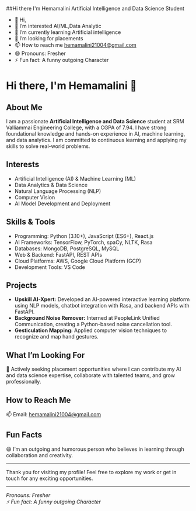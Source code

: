 ##Hi there I'm Hemamalini
Artificial Intelligence and Data Science Student
- 👋 Hi,
- 👀 I’m interested AI/ML,Data Analytic
- 🌱 I’m currently learning Artificial intelligence
- 💞️ I’m looking for placements 
- 📫 How to reach me hemamalini21004@gmail.com
- 😄 Pronouns: Fresher
- ⚡ Fun fact: A funny outgoing Character

<!---
Hemamalini2106/Hemamalini2106 is a ✨ special ✨ repository because its `README.md` (this file) appears on your GitHub profile.
You can click the Preview link to take a look at your changes.
--->
# Hi there, I'm Hemamalini 👋

## About Me
I am a passionate **Artificial Intelligence and Data Science** student at SRM Valliammai Engineering College, with a CGPA of 7.94. I have strong foundational knowledge and hands-on experience in AI, machine learning, and data analytics. I am committed to continuous learning and applying my skills to solve real-world problems.

## Interests
- Artificial Intelligence (AI) & Machine Learning (ML)  
- Data Analytics & Data Science  
- Natural Language Processing (NLP)  
- Computer Vision  
- AI Model Development and Deployment  

## Skills & Tools
- Programming: Python (3.10+), JavaScript (ES6+), React.js  
- AI Frameworks: TensorFlow, PyTorch, spaCy, NLTK, Rasa  
- Databases: MongoDB, PostgreSQL, MySQL  
- Web & Backend: FastAPI, REST APIs  
- Cloud Platforms: AWS, Google Cloud Platform (GCP)  
- Development Tools: VS Code  

## Projects
- **Upskill AI-Xpert:** Developed an AI-powered interactive learning platform using NLP models, chatbot integration with Rasa, and backend APIs with FastAPI.  
- **Background Noise Remover:** Interned at PeopleLink Unified Communication, creating a Python-based noise cancellation tool.  
- **Gesticulation Mapping:** Applied computer vision techniques to recognize and map hand gestures.  

## What I’m Looking For
💞️ Actively seeking placement opportunities where I can contribute my AI and data science expertise, collaborate with talented teams, and grow professionally.

## How to Reach Me
📫 Email: [hemamalini21004@gmail.com](mailto:hemamalini21004@gmail.com)

## Fun Facts
😄 I’m an outgoing and humorous person who believes in learning through collaboration and creativity.

---

Thank you for visiting my profile! Feel free to explore my work or get in touch for any exciting opportunities.

---

*Pronouns: Fresher*  
*⚡ Fun fact: A funny outgoing Character*
